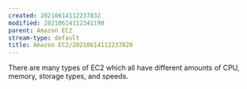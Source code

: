 ```yaml
---
created: 20210614112237832
modified: 20210614112341190
parent: Amazon EC2
stream-type: default
title: Amazon EC2/20210614112237828
---
```

There are many types of EC2 which all have different amounts of CPU, memory, storage types, and speeds.
